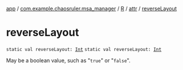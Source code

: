 [app](../../../index.md) / [com.example.chaosruler.msa_manager](../../index.md) / [R](../index.md) / [attr](index.md) / [reverseLayout](.)

# reverseLayout

`static val reverseLayout: `[`Int`](https://kotlinlang.org/api/latest/jvm/stdlib/kotlin/-int/index.html)
`static val reverseLayout: `[`Int`](https://kotlinlang.org/api/latest/jvm/stdlib/kotlin/-int/index.html)

May be a boolean value, such as "`true`" or "`false`".

